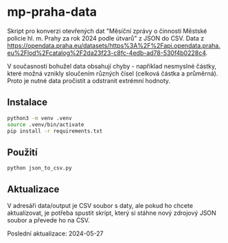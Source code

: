 # mp-praha-data

Skript pro konverzi otevřených dat "Měsíční zprávy o činnosti Městské policie hl. m. Prahy za rok 2024 podle útvarů" z JSON do CSV. Data z https://opendata.praha.eu/datasets/https%3A%2F%2Fapi.opendata.praha.eu%2Flod%2Fcatalog%2F2da23f23-c8fc-4edb-ad78-530f4b0228c4.

V současnosti bohužel data obsahují chyby - například nesmyslné částky, které možná vznikly sloučením různých čísel (celková částka a průměrná). Proto je nutné data pročistit a odstranit extrémní hodnoty.

## Instalace

```bash
python3 -m venv .venv
source .venv/bin/activate
pip install -r requirements.txt
```

## Použití

`python json_to_csv.py`

## Aktualizace
V adresáři data/output je CSV soubor s daty, ale pokud ho chcete aktualizovat, je potřeba spustit skript, který si stáhne nový zdrojový JSON soubor a převede ho na CSV.

Poslední aktualizace: 2024-05-27
